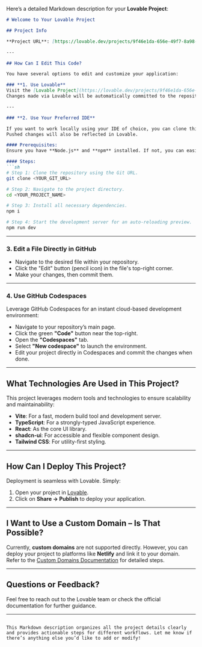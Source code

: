 Here’s a detailed Markdown description for your **Lovable Project**:

```markdown
# Welcome to Your Lovable Project

## Project Info

**Project URL**: [https://lovable.dev/projects/9f46e1da-656e-49f7-8a98-4784a6471ee9](https://lovable.dev/projects/9f46e1da-656e-49f7-8a98-4784a6471ee9)

---

## How Can I Edit This Code?

You have several options to edit and customize your application:

### **1. Use Lovable**
Visit the [Lovable Project](https://lovable.dev/projects/9f46e1da-656e-49f7-8a98-4784a6471ee9) to start making changes.  
Changes made via Lovable will be automatically committed to the repository.

---

### **2. Use Your Preferred IDE**

If you want to work locally using your IDE of choice, you can clone this repository and push changes.  
Pushed changes will also be reflected in Lovable.

#### Prerequisites:
Ensure you have **Node.js** and **npm** installed. If not, you can easily install them using [nvm](https://github.com/nvm-sh/nvm#installing-and-updating).

#### Steps:
```sh
# Step 1: Clone the repository using the Git URL.
git clone <YOUR_GIT_URL>

# Step 2: Navigate to the project directory.
cd <YOUR_PROJECT_NAME>

# Step 3: Install all necessary dependencies.
npm i

# Step 4: Start the development server for an auto-reloading preview.
npm run dev
```

---

### **3. Edit a File Directly in GitHub**
- Navigate to the desired file within your repository.
- Click the "Edit" button (pencil icon) in the file's top-right corner.
- Make your changes, then commit them.

---

### **4. Use GitHub Codespaces**
Leverage GitHub Codespaces for an instant cloud-based development environment:

- Navigate to your repository’s main page.
- Click the green **"Code"** button near the top-right.
- Open the **"Codespaces"** tab.
- Select **"New codespace"** to launch the environment.
- Edit your project directly in Codespaces and commit the changes when done.

---

## What Technologies Are Used in This Project?

This project leverages modern tools and technologies to ensure scalability and maintainability:

- **Vite**: For a fast, modern build tool and development server.
- **TypeScript**: For a strongly-typed JavaScript experience.
- **React**: As the core UI library.
- **shadcn-ui**: For accessible and flexible component design.
- **Tailwind CSS**: For utility-first styling.

---

## How Can I Deploy This Project?

Deployment is seamless with Lovable. Simply:

1. Open your project in [Lovable](https://lovable.dev/projects/9f46e1da-656e-49f7-8a98-4784a6471ee9).
2. Click on **Share -> Publish** to deploy your application.

---

## I Want to Use a Custom Domain – Is That Possible?

Currently, **custom domains** are not supported directly. However, you can deploy your project to platforms like **Netlify** and link it to your domain.  
Refer to the [Custom Domains Documentation](https://docs.lovable.dev/tips-tricks/custom-domain/) for detailed steps.

---

## Questions or Feedback?

Feel free to reach out to the Lovable team or check the official documentation for further guidance.

---
```

This Markdown description organizes all the project details clearly and provides actionable steps for different workflows. Let me know if there’s anything else you’d like to add or modify!
